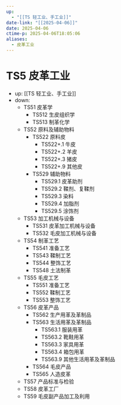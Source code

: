 ```yaml
---
up:
  - "[[TS 轻工业、手工业]]"
date-link: "[[2025-04-06]]"
date: 2025-04-06
ctime-p: 2025-04-06T18:05:06
aliases:
  - 皮革工业
---
```


# TS5 皮革工业

- up: [[TS 轻工业、手工业]]
- down:	
	- TS51 皮革学
		- TS512 生皮组织学
		- TS513 制革化学
	- TS52 原料及辅助物料
		- TS522 原料皮
			- TS522+.1 牛皮
			- TS522+.2 羊皮
			- TS522+.3 猪皮
			- TS522+.9 其他皮
		- TS529 辅助物料
			- TS529.1 皮革助剂
			- TS529.2 鞣剂、复鞣剂
			- TS529.3 染料
			- TS529.4 加脂剂
			- TS529.5 涂饰剂
	- TS53 加工机械与设备
		- TS531 皮革加工机械与设备
		- TS532 毛皮加工机械与设备
	- TS54 制革工艺
		- TS541 准备工艺
		- TS543 鞣制工艺
		- TS544 整饰工艺
		- TS548 土法制革
	- TS55 毛皮工艺
		- TS551 准备工艺
		- TS552 鞣制工艺
		- TS553 整饰工艺
	- TS56 皮革产品
		- TS562 生产用革及革制品
		- TS563 生活用革及革制品
			- TS563.1 服装用革
			- TS563.2 靴鞋用革
			- TS563.3 家具用革
			- TS563.4 箱包用革
			- TS563.9 其他生活用革及革制品
		- TS564 毛皮产品
		- TS565 人造皮革
	- TS57 产品标准与检验
	- TS58 皮革工厂
	- TS59 毛皮副产品加工及利用
		
